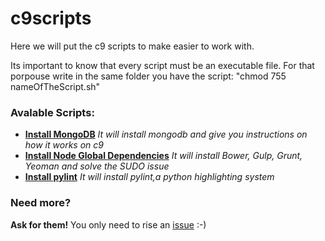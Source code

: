 # c9scripts

Here we will put the c9 scripts to make easier to work with.

Its important to know that every script must be an executable file.
For that porpouse write in the same folder you have the script:
"chmod 755 nameOfTheScript.sh"

### Avalable Scripts:

- **[Install MongoDB](https://github.com/OSWeekends/c9scripts/blob/master/mongoscriptc9.sh)** _It will install mongodb and give you instructions on how it works on c9_
- **[Install Node Global Dependencies](https://github.com/OSWeekends/c9scripts/blob/master/node_global_dependencies.sh)** _It will install Bower, Gulp, Grunt, Yeoman and solve the SUDO issue_
- **[Install pylint](https://github.com/OSWeekends/c9scripts/blob/master/pylint.sh)** _It will install pylint,a python highlighting system_

### Need more?

**Ask for them!** You only need to rise an [issue](https://github.com/OSWeekends/c9scripts/issues) :-)
